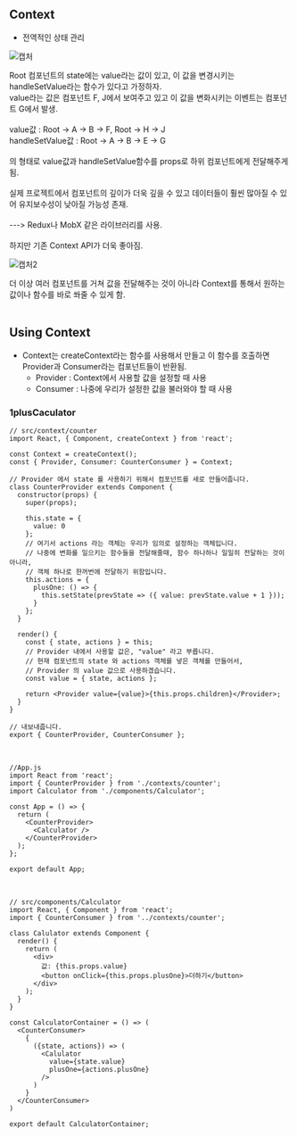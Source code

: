 ## Context


* 전역적인 상태 관리

![캡처](https://user-images.githubusercontent.com/58720791/74316662-4f21e300-4dbd-11ea-8b3d-b7b4d1ede7ab.PNG)<br>

Root 컴포넌트의 state에는 value라는 값이 있고, 이 값을 변경시키는 handleSetValue라는 함수가 있다고 가정하자.<br>
value라는 값은 컴포넌트 F, J에서 보여주고 있고 이 값을 변화시키는 이벤트는 컴포넌트 G에서 발생.<br>
<br>
value값 : Root -> A -> B -> F, Root -> H -> J<br>
handleSetValue값 : Root -> A -> B -> E -> G<br>
<br>
의 형태로 value값과 handleSetValue함수를 props로 하위 컴포넌트에게 전달해주게됨.<br>
<br>
실제 프로젝트에서 컴포넌트의 깊이가 더욱 깊을 수 있고 데이터들이 훨씬 많아질 수 있어 유지보수성이 낮아질 가능성 존재.<br>
<br>
---> Redux나 MobX 같은 라이브러리를 사용.<br>
<br>
하지만 기존 Context API가 더욱 좋아짐.<br>



![캡처2](https://user-images.githubusercontent.com/58720791/74316667-50531000-4dbd-11ea-870c-df32e9f9bb46.PNG)<br>

더 이상 여러 컴포넌트를 거쳐 값을 전달해주는 것이 아니라 Context를 통해서 원하는 값이나 함수를 바로 쏴줄 수 있게 함.
<br>
<br>
## Using Context

* Context는 createContext라는 함수를 사용해서 만들고 이 함수를 호출하면 Provider과 Consumer라는 컴포넌트들이 반환됨.<br>
  * Provider : Context에서 사용할 값을 설정할 때 사용
  * Consumer : 나중에 우리가 설정한 값을 불러와야 할 때 사용
  
### 1plusCaculator

```
// src/context/counter
import React, { Component, createContext } from 'react';

const Context = createContext();
const { Provider, Consumer: CounterConsumer } = Context;

// Provider 에서 state 를 사용하기 위해서 컴포넌트를 새로 만들어줍니다.
class CounterProvider extends Component {
  constructor(props) {
    super(props);

    this.state = {
      value: 0
    };
    // 여기서 actions 라는 객체는 우리가 임의로 설정하는 객체입니다.
    // 나중에 변화를 일으키는 함수들을 전달해줄때, 함수 하나하나 일일히 전달하는 것이 아니라,
    // 객체 하나로 한꺼번에 전달하기 위함입니다.
    this.actions = {
      plusOne: () => {
        this.setState(prevState => ({ value: prevState.value + 1 }));
      }
    };
  }

  render() {
    const { state, actions } = this;
    // Provider 내에서 사용할 값은, "value" 라고 부릅니다.
    // 현재 컴포넌트의 state 와 actions 객체를 넣은 객체를 만들어서,
    // Provider 의 value 값으로 사용하겠습니다.
    const value = { state, actions };

    return <Provider value={value}>{this.props.children}</Provider>;
  }
}

// 내보내줍니다.
export { CounterProvider, CounterConsumer };
```

<br>

```
//App.js
import React from 'react';
import { CounterProvider } from './contexts/counter';
import Calculator from './components/Calculator';

const App = () => {
  return (
    <CounterProvider>
      <Calculator />
    </CounterProvider>
  );
};

export default App;
```

<br>

```
// src/components/Calculator
import React, { Component } from 'react';
import { CounterConsumer } from '../contexts/counter';

class Calulator extends Component {
  render() {
    return (
      <div>
        값: {this.props.value}
        <button onClick={this.props.plusOne}>더하기</button>
      </div>
    );
  }
}

const CalculatorContainer = () => (
  <CounterConsumer>
    {
      ({state, actions}) => (
        <Calulator 
          value={state.value}
          plusOne={actions.plusOne}
        />
      )
    }
  </CounterConsumer>
)

export default CalculatorContainer;
```
